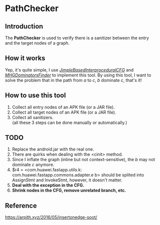 # PathChecker 

## Introduction
The **PathChecker** is used to verify there is a sanitizer 
between the entry and the target nodes of a graph.

## How it works
Yep, it's quite simple, I use 
[*JimpleBasedInterproceduralCFG*](https://github.com/soot-oss/soot/blob/5d989a38ffa8785e395e4bed9fbbc16630d36c5b/src/main/java/soot/jimple/toolkits/ide/icfg/JimpleBasedInterproceduralCFG.java) and [*MHGDominatorsFinder*](https://www.sable.mcgill.ca/soot/doc/soot/toolkits/graph/MHGDominatorsFinder.html)
to implement this tool. By using this tool, I want to solve the problem that 
in the path from *a* to *c*, *b* dominate *c*, that's it!

## How to use this tool
1. Collect all entry nodes of an 
APK file (or a JAR file).
2. Collect all target nodes of an 
APK file (or a JAR file).
3. Collect all sanitizers.  
(all these 3 steps can be done manually or automatically.)

## TODO
1. Replace the android.jar with the real one.
2. There are quirks when dealing with the \<cinit\> method.
3. Since I inflate the graph (inline but not context-sensitive), the *b* may not dominate *c* anymore.
4. $r4 = <com.huawei.fastapp.utils.k: com.huawei.fastapp.commons.adapter.e b> should be splited into AssignStmt and InvokeStmt, however, it doesn't matter.  
5. **Deal with the exception in the CFG.**
6. **Shrink nodes in the CFG, remove unrelated branch, etc.**

## Reference
https://arpith.xyz/2016/05/insertonedge-soot/